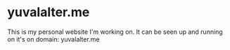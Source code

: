 # yuvalalter.me

This is my personal website I'm working on.
It can be seen up and running on it's on domain: yuvalalter.me

